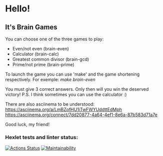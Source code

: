 # Hello!
## It's Brain Games

You can choose one of the three games to play:
- Even/not even (brain-even)
- Calculator (brain-calc)
- Greatest common divisor (brain-gcd)
- Prime/not prime (brain-prime)

To launch the game you can use 'make' and the game shortening respectively.
For exemple: _make brain-even_

You must give 3 correct answers. Only then will you win the deserved victory!
P.S. I think sometimes you can use the calculator :)

There are also asciinema to be understood:
https://asciinema.org/a/LmBZofHU1iTwFWYUddttEdMph
https://asciinema.org/connect/7dd20877-4a64-4ef1-8e6a-87b583d71a7e

Good luck, my friend!
### Hexlet tests and linter status:
[![Actions Status](https://github.com/Heilig-Di/python-project-49/actions/workflows/hexlet-check.yml/badge.svg)](https://github.com/Heilig-Di/python-project-49/actions)
[![Maintainability](https://api.codeclimate.com/v1/badges/124d468507bc648eaff9/maintainability)](https://codeclimate.com/github/Heilig-Di/python-project-49/maintainability)
